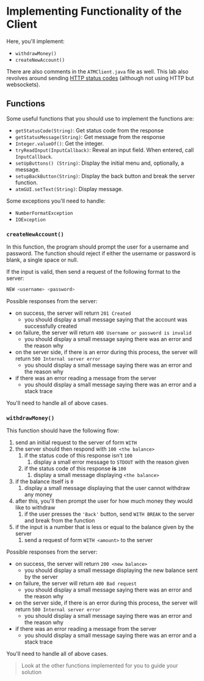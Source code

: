 # Implementing Functionality of the Client

Here, you'll implement:

- `withdrawMoney()`
- `createNewAccount()`

There are also comments in the `ATMClient.java` file as well.
This lab also revolves around sending [HTTP status codes](https://developer.mozilla.org/en-US/docs/Web/HTTP/Status) (although not using HTTP but websockets).

## Functions

Some useful functions that you should use to implement the functions are:

- `getStatusCode(String)`: Get status code from the response
- `getStatusMessage(String)`: Get message from the response
- `Integer.valueOf()`: Get the integer.
- `tryReadInput(InputCallback)`: Reveal an input field. When entered, call `InputCallback`.
- `setUpButtons() (String)`: Display the initial menu and, optionally, a message.
- `setupBackButton(String)`: Display the back button and break the server function.
- `atmGUI.setText(String)`: Display message.

Some exceptions you'll need to handle:

- `NumberFormatException`
- `IOException`

### `createNewAccount()`

In this function, the program should prompt the user for a username and password. The function should reject if either
the username or password is blank, a single space or null.

If the input is valid, then send a request of the following format to the server:

```sh
NEW <username> <password>
```

Possible responses from the server:

- on success, the server will return `201 Created`
    - you should display a small message saying that the account was successfully created
- on failure, the server will return `400 Username or password is invalid`
    - you should display a small message saying there was an error and the reason why
- on the server side, if there is an error during this process, the server will return `500 Internal server error`
    - you should display a small message saying there was an error and the reason why
- if there was an error reading a message from the server
    - you should display a small message saying there was an error and a stack trace

You'll need to handle all of above cases.

### `withdrawMoney()`

This function should have the following flow:

1. send an initial request to the server of form `WITH`
2. the server should then respond with `100 <the balance>`
    1. if the status code of this response isn't `100`
        1. display a small error message to `STDOUT` with the reason given
    2. if the status code of this response **is** `100`
        1. display a small message displaying `<the balance>`
3. if the balance itself is `0`
    1. display a small message displaying that the user cannot withdraw any money
4. after this, you'll then prompt the user for how much money they would like to withdraw
    1. if the user presses the `'Back'` button, send `WITH BREAK` to the server and break from the function
5. if the input is a number that is less or equal to the balance given by the server
    1. send a request of form `WITH <amount>` to the server

Possible responses from the server:

- on success, the server will return `200 <new balance>`
    - you should display a small message displaying the new balance sent by the server
- on failure, the server will return `400 Bad request`
    - you should display a small message saying there was an error and the reason why
- on the server side, if there is an error during this process, the server will return `500 Internal server error`
    - you should display a small message saying there was an error and the reason why
- if there was an error reading a message from the server
    - you should display a small message saying there was an error and a stack trace

You'll need to handle all of above cases.

>Look at the other functions implemented for you to guide your solution